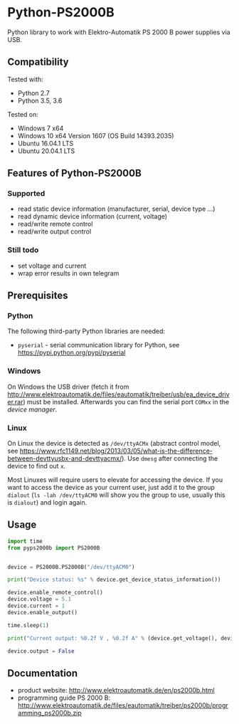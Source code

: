 # Python-PS2000B
Python library to work with Elektro-Automatik PS 2000 B power supplies via USB.

## Compatibility
Tested with:

+ Python 2.7
+ Python 3.5, 3.6

Tested on:

+ Windows 7 x64
+ Windows 10 x64 Version 1607 (OS Build 14393.2035)
+ Ubuntu 16.04.1 LTS
+ Ubuntu 20.04.1 LTS

## Features of Python-PS2000B
### Supported
- read static device information (manufacturer, serial, device type ...)
- read dynamic device information (current, voltage)
- read/write remote control
- read/write output control

### Still todo
- set voltage and current
- wrap error results in own telegram

## Prerequisites

### Python
The following third-party Python libraries are needed:

* `pyserial` - serial communication library for Python, see https://pypi.python.org/pypi/pyserial

### Windows
On Windows the USB driver (fetch it from http://www.elektroautomatik.de/files/eautomatik/treiber/usb/ea_device_driver.rar) must be installed. Afterwards you can find the serial port `COMxx` in the *device manager*.

### Linux
On Linux the device is detected as `/dev/ttyACMx` (abstract control model, see https://www.rfc1149.net/blog/2013/03/05/what-is-the-difference-between-devttyusbx-and-devttyacmx/). Use `dmesg` after connecting the device to find out `x`.

Most Linuxes will require users to elevate for accessing the device. If you want to access the device as your current user, just add it to the group `dialout` (`ls -lah /dev/ttyACM0` will show you the group to use, usually this is `dialout`) and login again.

## Usage
```python
import time
from pyps2000b import PS2000B


device = PS2000B.PS2000B("/dev/ttyACM0")

print("Device status: %s" % device.get_device_status_information())

device.enable_remote_control()
device.voltage = 5.1
device.current = 1
device.enable_output()

time.sleep(1)

print("Current output: %0.2f V , %0.2f A" % (device.get_voltage(), device.get_current()))

device.output = False
```

## Documentation
+ product website: http://www.elektroautomatik.de/en/ps2000b.html
+ programming guide PS 2000 B: http://www.elektroautomatik.de/files/eautomatik/treiber/ps2000b/programming_ps2000b.zip


